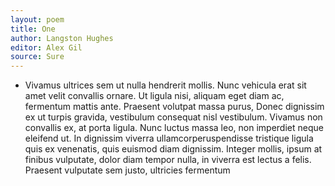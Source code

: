 ```yaml
---
layout: poem
title: One
author: Langston Hughes
editor: Alex Gil
source: Sure
---
```


- Vivamus ultrices sem ut nulla hendrerit mollis. Nunc vehicula erat sit amet velit convallis ornare. Ut ligula nisi, aliquam eget diam ac, fermentum mattis ante. Praesent volutpat massa purus, Donec dignissim ex ut turpis gravida, vestibulum consequat nisl vestibulum. Vivamus non convallis ex, at porta ligula. Nunc luctus massa leo, non imperdiet neque eleifend ut. In dignissim viverra ullamcorperuspendisse tristique ligula quis ex venenatis, quis euismod diam dignissim. Integer mollis, ipsum at finibus vulputate, dolor diam tempor nulla, in viverra est lectus a felis. Praesent vulputate sem justo, ultricies fermentum 
